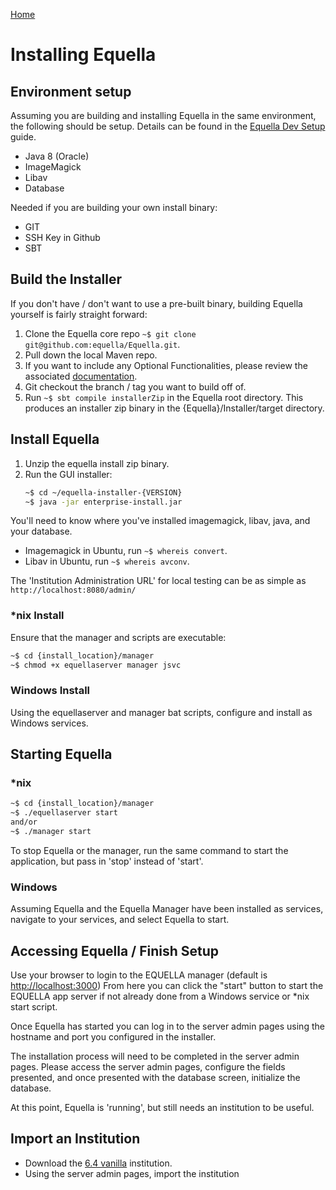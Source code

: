 [Home](https://equella.github.io/)

# Installing Equella

## Environment setup
Assuming you are building and installing Equella in the same environment, the following should be setup.  Details can be found in the [Equella Dev Setup](http://equella.github.io/gettingstarted/SettingUpAnEquellaDevEnvironment.html#download-required-software) guide.

- Java 8 (Oracle)
- ImageMagick
- Libav
- Database

Needed if you are building your own install binary:
- GIT
- SSH Key in Github
- SBT

## Build the Installer
If you don't have / don't want to use a pre-built binary, building Equella yourself is fairly straight forward:
1. Clone the Equella core repo ``` ~$ git clone git@github.com:equella/Equella.git ```.
1. Pull down the local Maven repo.
1. If you want to include any Optional Functionalities, please review the associated [documentation](https://github.com/equella/equella.github.io/tree/master/optional-functionality).
1. Git checkout the branch / tag you want to build off of.
1. Run ``` ~$ sbt compile installerZip ``` in the Equella root directory.  This produces an installer zip binary in the {Equella}/Installer/target directory.

## Install Equella
1. Unzip the equella install zip binary.
1. Run the GUI installer:
    ```bash
    ~$ cd ~/equella-installer-{VERSION}
    ~$ java -jar enterprise-install.jar
    ```
You'll need to know where you've installed imagemagick, libav, java, and your database.
- Imagemagick in Ubuntu, run ```~$ whereis convert```.
- Libav in Ubuntu, run ```~$ whereis avconv```.

The 'Institution Administration URL' for local testing can be as simple as ```http://localhost:8080/admin/```

### \*nix Install
Ensure that the manager and scripts are executable:
```bash
~$ cd {install_location}/manager
~$ chmod +x equellaserver manager jsvc
```
### Windows Install
Using the equellaserver and manager bat scripts, configure and install as Windows services.

## Starting Equella
### \*nix
```bash
~$ cd {install_location}/manager
~$ ./equellaserver start
and/or
~$ ./manager start
```
To stop Equella or the manager, run the same command to start the application, but pass in 'stop' instead of 'start'.

### Windows
Assuming Equella and the Equella Manager have been installed as services, navigate to your services, and select Equella to start.

## Accessing Equella / Finish Setup
Use your browser to login to the EQUELLA manager (default is <http://localhost:3000>)
From here you can click the "start" button to start the EQUELLA app server if not already done from a Windows service or \*nix start script. 

Once Equella has started you can log in to the server admin pages using the hostname and port you configured in the installer.

The installation process will need to be completed in the server admin pages.  Please access the server admin pages, configure the fields presented, and once presented with the database screen, initialize the database.

At this point, Equella is 'running', but still needs an institution to be useful.

## Import an Institution
- Download the [6.4 vanilla](https://github.com/equella/equella.github.io/blob/master/guides/6.4VanillaReferenceInstitution.tgz) institution.
- Using the server admin pages, import the institution


